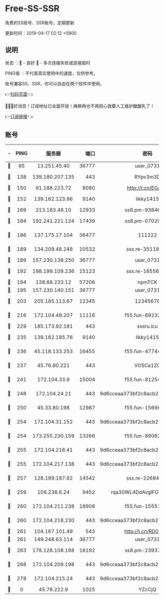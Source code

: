 # Free-SS-SSR

免费的SS账号、SSR账号，定期更新

更新时间：2019-04-17 02:12 +0800

## 说明

状态     ：🙂 - 良好 🙁 - 多次连接失败或连接超时

PING值   ：不代表真实使用中的速度，仅供参考。

账号兼容SS、SSR，你可以自由在两个软件中使用。

👉[扫码页面](https://liesauer.github.io/Free-SS-SSR/)👈

🎉🎉🎉好消息！订阅地址已全面开放！麻麻再也不用担心我要人工维护酸酸乳了！

👉[订阅链接](https://www.liesauer.net/yogurt/subscribe?ACCESS_TOKEN=DAYxR3mMaZAsaqUb)👈

## 账号

|-|PING|服务器|端口|密码|加密方式|区域|
|:----:|:----:|:-----:|-----:|:----:|:----:|:----:|
|🙂|85|13.251.45.40|36777|user_0731|chacha20|SG|
|🙂|138|139.180.207.135|443|RYpv3m3D|aes-256-cfb|JP|
|🙂|150|91.188.223.72|8080|http://t.cn/EGJIyrl|rc4-md5|RU|
|🙂|152|139.162.123.96|9140|likky1415|aes-256-cfb|JP|
|🙂|169|213.183.48.10|12933|ss8.pm-93846513|rc4-md5|RU|
|🙂|184|192.241.221.124|17439|ss8.pm-07029928|aes-256-cfb|US|
|🙂|186|137.175.17.104|36477|111222|aes-256-cfb|US|
|🙂|189|134.209.48.248|10532|ssx.re-35119050|aes-256-cfb|US|
|🙂|189|157.230.138.250|36777|user_0731|chacha20|US|
|🙂|192|198.199.109.236|15123|ssx.re-16556245|aes-256-cfb|US|
|🙂|194|138.68.233.12|57206|npmTCK|rc4-md5|US|
|🙂|195|157.230.140.151|36777|user_0731|chacha20|US|
|🙂|203|205.185.113.67|12345|12345678|aes-256-cfb|US|
|🙂|216|172.104.49.207|11116|f55.fun-69232280|aes-256-cfb|SG|
|🙂|229|185.173.92.181|443|sssru.icu|rc4-md5|RU|
|🙂|235|139.162.185.76|9140|likky1415|aes-256-cfb|DE|
|🙂|236|45.118.133.253|16455|f55.fun-47744783|aes-256-cfb|SG|
|🙂|237|45.76.80.221|443|VOSCa1ZG|aes-256-cfb|DE|
|🙂|241|172.104.33.9|15004|f55.fun-81254583|aes-256-cfb|SG|
|🙂|248|172.104.24.21|443|9d6cceaa373bf2c8acb22e60b6a58be6|aes-256-cfb|US|
|🙂|250|45.33.80.198|12987|f55.fun-15698045|aes-256-cfb|US|
|🙂|254|172.104.31.152|443|9d6cceaa373bf2c8acb22e60b6a58be6|aes-256-cfb|US|
|🙂|254|173.255.230.159|13266|f55.fun-89062713|aes-256-cfb|US|
|🙂|255|172.104.218.41|443|9d6cceaa373bf2c8acb22e60b6a58be6|aes-256-cfb|US|
|🙂|255|172.104.217.138|443|9d6cceaa373bf2c8acb22e60b6a58be6|aes-256-cfb|US|
|🙂|257|128.199.187.62|14542|ssx.re-22684081|aes-256-cfb|SG|
|🙂|259|109.238.6.24|9452|rqa30WL4DdAvgIFG6Fs3znzTa|aes-256-cfb|FR|
|🙂|260|172.104.211.238|18908|f55.fun-15551858|aes-256-cfb|US|
|🙂|260|172.104.218.230|443|9d6cceaa373bf2c8acb22e60b6a58be6|aes-256-cfb|US|
|🙂|261|104.167.101.49|543|http://t.cn/RD0D7sx|rc4-md5|CA|
|🙂|261|149.248.63.114|36777|user_0731|chacha20|CA|
|🙂|263|178.128.108.168|18192|ss8.pm-23937641|aes-256-cfb|SG|
|🙂|268|172.104.209.198|443|9d6cceaa373bf2c8acb22e60b6a58be6|aes-256-cfb|US|
|🙂|278|172.104.215.24|443|9d6cceaa373bf2c8acb22e60b6a58be6|aes-256-cfb|US|
|🙁|0|45.76.222.9|1025|YZcCjQ|rc4-md5|JP|
